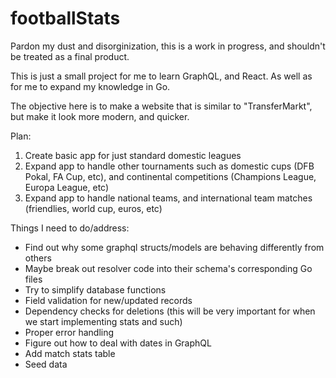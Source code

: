 # footballStats

Pardon my dust and disorginization, this is a work in progress, and shouldn't be treated as a final product.

This is just a small project for me to learn GraphQL, and React. As well as for me to expand my knowledge in Go.

The objective here is to make a website that is similar to "TransferMarkt", but make it look more modern, and quicker.

Plan:
1. Create basic app for just standard domestic leagues 
2. Expand app to handle other tournaments such as domestic cups (DFB Pokal, FA Cup, etc), and continental competitions (Champions League, Europa League, etc)
3. Expand app to handle national teams, and international team matches (friendlies, world cup, euros, etc)

Things I need to do/address:
- Find out why some graphql structs/models are behaving differently from others
- Maybe break out resolver code into their schema's corresponding Go files
- Try to simplify database functions
- Field validation for new/updated records
- Dependency checks for deletions (this will be very important for when we start implementing stats and such)
- Proper error handling
- Figure out how to deal with dates in GraphQL
- Add match stats table
- Seed data
